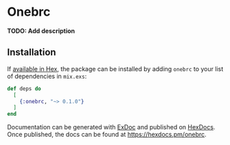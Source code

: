 # Onebrc

**TODO: Add description**

## Installation

If [available in Hex](https://hex.pm/docs/publish), the package can be installed
by adding `onebrc` to your list of dependencies in `mix.exs`:

```elixir
def deps do
  [
    {:onebrc, "~> 0.1.0"}
  ]
end
```

Documentation can be generated with [ExDoc](https://github.com/elixir-lang/ex_doc)
and published on [HexDocs](https://hexdocs.pm). Once published, the docs can
be found at <https://hexdocs.pm/onebrc>.

